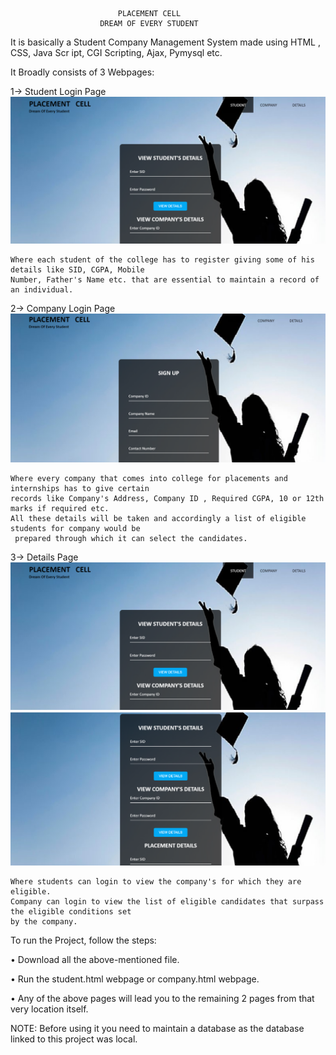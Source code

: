                 
                            PLACEMENT CELL 
                        DREAM OF EVERY STUDENT
It is basically a Student Company Management System made using HTML , CSS, Java Scr ipt, CGI Scripting,  Ajax, Pymysql etc.

It Broadly consists of 3 Webpages:

1-> Student Login Page
<img src="IMAGES/student.png">

    Where each student of the college has to register giving some of his details like SID, CGPA, Mobile 
    Number, Father's Name etc. that are essential to maintain a record of an individual.
       
2-> Company Login Page
<img src="IMAGES/company.png">

    Where every company that comes into college for placements and internships has to give certain
    records like Company's Address, Company ID , Required CGPA, 10 or 12th marks if required etc.
    All these details will be taken and accordingly a list of eligible students for company would be
     prepared through which it can select the candidates.
       
3-> Details Page
<img src="IMAGES/view2.png">
<img src="IMAGES/view.png">

    Where students can login to view the company's for which they are eligible.
    Company can login to view the list of eligible candidates that surpass the eligible conditions set
    by the company.
    
          
To run the Project, follow the steps:

•	Download all the above-mentioned file.

•	Run the student.html webpage or company.html webpage.

•	Any of the above pages will lead you to the remaining 2 pages from that very location itself.

NOTE: Before using it you need to maintain a database as the database linked to this project was local.
                          
